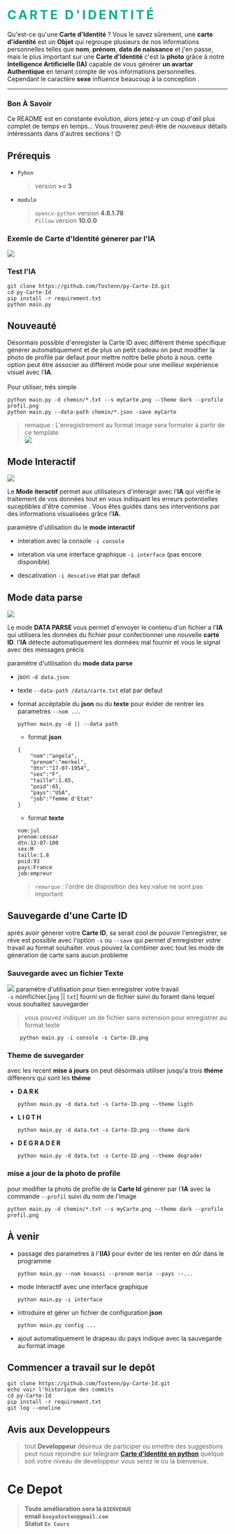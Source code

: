 # <b style="text-transform:uppercase;letter-spacing:5px;color:#00af91">carte d'Identité</b>
Qu'est-ce qu'une **Carte d'Identité** ? Vous le savez sûrement, une **carte d'identité** est un **Objet** qui regroupe plusieurs de nos informations personnelles telles que **nom**, **prénom**, **date de naissance** et j'en passe, mais le plus important sur une **Carte d'Identité** c'est la **photo** grâce à notre **Intelligence Artificielle (IA)** capable de vous générer **un avartar Authentique** en tenant compte de vos informations personnelles. Cependant le caractère  **sexe** influence beaucoup à la conception .
<hr>

### <b style="text-transform:capitalize;"> bon  à savoir</b>
Ce README est en constante évolution, alors jetez-y un coup d'œil plus complet de temps en temps... Vous trouverez peut-être de nouveaux détails intéressants dans d'autres sections ! 😊

## **Prérequis**
+ `Pyhon`

    > version __>= 3__
- `module`

    >`opencv-python` version __4.8.1.78__<br>
    `Pillow` version __10.0.0__
    
### **Exemle de Carte d'Identité génerer par l'IA**
   ![](img/ID.png)

### Test l'**IA**
```
git clone https://github.com/Tostenn/py-Carte-Id.git
cd py-Carte-Id
pip install -r requirement.txt
python main.py

```

## Nouveauté
Désormais possible d'enregister la Carte ID avec différent théme spécifique générer automatiquement et de plus un petit cadeau on peut modifier la photo de profile par defaut pour mettre nottre belle photo à nous.
cette option peut être associer au différent mode pour une meilleur expérience visuel avec l'**IA**.<br>
<br>
Pour utiliser, trés simple
```
python main.py -d chemin/*.txt --s myCarte.png --theme dark --profile profil.png
python main.py --data-path chemin/*.json -save myCarte

```

>remaque : L'enregistrement au format image sera formater à partir de ce template <br>
<img src="template-id/template-light-id.png"></img>
    
## **Mode Interactif**
![](img/demeModeActive.gif)

Le **Mode iteractif** permet aux utilisateurs d'interagir  avec l'**IA** qui vérifie le traitement de vos données tout en vous indiquant les erreurs potentielles suceptibles d'être commise . Vous êtes guidés dans ses interventions par des informations visualisées grâce l'**IA**.<br>

paramètre d'utilisation du le **mode interactif**<br>
+ interation avec la console `-i console`
- interation via une interface graphique `-i interface` (pas encore disponible)
+ descativation `-i descative` état par defaut

## **Mode data parse**
![](img/demaModeDataParse.gif)

Le mode <b style="text-transform:uppercase;" > data parse </b> vous permet d'envoyer le contenu d'un fichier a l'**IA** qui utilisera les données du fichier pour confectionner une nouvelle **carte ID**. l'**IA** détecte automatiquement les données mal fournir et vous le signal avec des messages précis

paramètre d'utilisation du  **mode data parse**<br>
+ json `-d data.json`<br>
- texte `--data-path /data/carte.txt` etat par defaut
+ format accéptable du **json** ou du **texte** pour évider de rentrer les parametres `--nom ...`

    ```
    python main.py -d || --data path
    ```
    + format **json**
    
    ```
    {
        "nom":"angela",
        "prenom":"merkel",
        "dtn":"17-07-1954",
        "sex":"F",
        "taille":1.65,
        "poid":65,
        "pays":"USA",
        "job":"femme d'Etat"
    }
    ```
    - format **texte**
    ```
    nom:jul
    prenom:céssar       
    dtn:12-07-100    
    sex:M
    taille:1.8        
    poid:93
    pays:France
    job:empreur
    ```
    >`remarque` : l'ordre de disposition des key:value ne sont pas important

## Sauvegarde d'une Carte ID
aprés avoir génerer votre **Carte ID**, sa serait cool de pouvoir l'enregistrer, se rêve est possible avec l'option `-s` ou `--save` qui permet d'enregistrer votre travail au format souhaiter. vous pouvez la combiner avec tout les mode de géneration de carte sans aucun probleme

### Sauvegarde avec un fichier Texte
![](img/demoSavetexte.gif)
paramètre d'utilisation pour bien enregistrer votre travail<br>
`-s` nomfichier.[`png` || `txt`] fourni un de fichier suivi du foramt dans lequel vous souhaitez sauvegarder 
> vous pouvez indiquer un de fichier sans extension pour enregistrer au format texte
```
    python main.py -i console -s Carte-ID.png
```
### Theme de suvegarder 
avec les recent **mise à jours** on peut désormais utiliser jusqu'a trois **théme** différenrs qui sont les **théme**
+ <b style="text-transform:uppercase;letter-spacing:3px">dark</b>
    ```
    python main.py -d data.txt -s Carte-ID.png --theme ligth
    ```
- <b style="text-transform:uppercase;letter-spacing:3px">ligth</b>
    ```
    python main.py -d data.txt -s Carte-ID.png --theme dark
    ```
+ <b style="text-transform:uppercase;letter-spacing:3px">degrader</b>
    ```
    python main.py -d data.txt -s Carte-ID.png --theme degrader
    ```
### mise a jour de la photo de profile
pour modifier la photo de profile de la **Carte Id** génerer par l'**IA** avec la commande `--profil` suivi du nom de l'image
```
python main.py -d chemin/*.txt --s myCarte.png --theme dark --profile profil.png
```
## **À venir**
+ passage des parametres à l'<b style="text-transform:uppercase;">(ia)</b> pour éviter de les renter en dûr dans le programme 

    ```
    python main.py --nom kouassi --prenom marie --pays --...
    ```

+ mode Interactif avec une interface graphique
    ```
    python main.py -i interface
    ```

- introduire et gérer un fichier de configuration **json** 

    ```
    python main.py config ...
    ```
+ ajout automatiquement le drapeau du pays indique avec la sauvegarde au format image
## **Commencer a travail sur le depôt**
```
git clone https://github.com/Tostenn/py-Carte-Id.git
echo voir l'historique des commits
cd py-Carte-Id
pip install -r requirement.txt
git log --oneline
```

## **Avis aux Developpeurs**
>tout **Developpeur** désireux de participer ou emettre des suggestions peut nous rejoindre sur telegram [**Carte d'Identité en python**](https://t.me/+n9v9xfVaR38xNmM0) quelque soit votre niveau de developpeur vous serez le ou la bienvenue.

# **Ce Depot**
> **__Toute amélioration sera la  `BIENVENUE`__** <br>
> **email `kouyatosten@gmail.com`** <br>
> **Statut  `En Cours`**